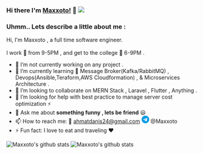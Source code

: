 ### Hi there  I'm [Maxxoto!](https://maxxoto.github.io)  👋 ![](https://visitor-badge.glitch.me/badge?page_id=maxxoto.maxxoto)

### Uhmm.. Lets describe a little about me :
  Hi, I'm Maxxoto , a full time software engineer.<br><br>
  I work :briefcase: from 9-5PM , and get to the college :book: 6-9PM . 
  
- 🔭 I’m not currently working on any project . 
- 🌱 I’m currently learning :email: Message Broker(Kafka/RabbitMQ) , Devops(Ansible,Teraform,AWS Cloudformation) , & Microservices Architecture .
- 👯 I’m looking to collaborate on MERN Stack , Laravel , Flutter , Anything .
- 🤔 I’m looking for help with best practice to manage server cost optimization :zap:
- 💬 Ask me about **something funny , lets be friend** :smiley:
- 📫 How to reach me: :email: ahmatdanis24@gmail.com  <img src='https://raw.githubusercontent.com/Maxxoto/Maxxoto/master/telegram.svg' height='20'> @Maxxoto
- ⚡ Fun fact: I love to eat and traveling :heart:


![Maxxoto's github stats](https://github-readme-stats.vercel.app/api/top-langs/?username=maxxoto&layout=compact&hide_border=true)
![Maxxoto's github stats](https://github-readme-stats.vercel.app/api?username=Maxxoto&show_icons=true&hide_border=true)
